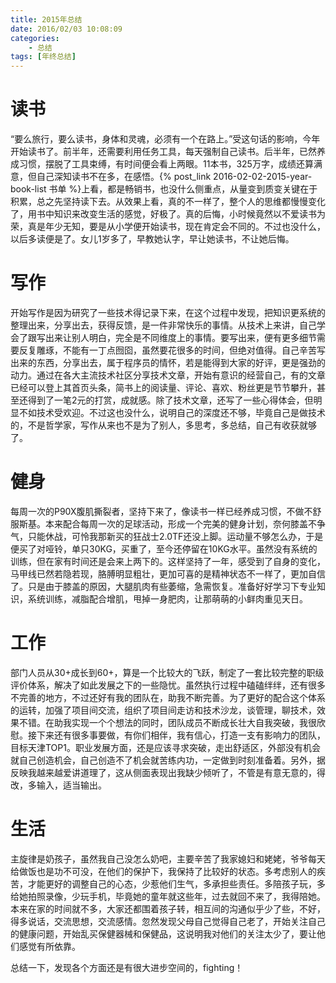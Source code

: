 ```yaml
---
title: 2015年总结
date: 2016/02/03 10:08:09
categories:
    - 总结
tags: [年终总结]
---
```


# 读书
“要么旅行，要么读书，身体和灵魂，必须有一个在路上。”受这句话的影响，今年开始读书了。前半年，还需要利用任务工具，每天强制自己读书。后半年，已然养成习惯，摆脱了工具束缚，有时间便会看上两眼。11本书，325万字，成绩还算满意，但自己深知读书不在多，在感悟。{% post_link 2016-02-02-2015-year-book-list 书单 %}上看，都是畅销书，也没什么侧重点，从量变到质变关键在于积累，总之先坚持读下去。从效果上看，真的不一样了，整个人的思维都慢慢变化了，用书中知识来改变生活的感觉，好极了。真的后悔，小时候竟然以不爱读书为荣，真是年少无知，要是从小学便开始读书，现在肯定会不同的。不过也没什么，以后多读便是了。女儿1岁多了，早教她认字，早让她读书，不让她后悔。

# 写作
开始写作是因为研究了一些技术得记录下来，在这个过程中发现，把知识更系统的整理出来，分享出去，获得反馈，是一件非常快乐的事情。从技术上来讲，自己学会了跟写出来让别人明白，完全是不同维度上的事情。要写出来，便有更多细节需要反复雕琢，不能有一丁点囫囵，虽然要花很多的时间，但绝对值得。自己辛苦写出来的东西，分享出去，属于程序员的情怀，若是能得到大家的好评，更是强劲的动力。通过在各大主流技术社区分享技术文章，开始有意识的经营自己，有的文章已经可以登上其首页头条，简书上的阅读量、评论、喜欢、粉丝更是节节攀升，甚至还得到了一笔2元的打赏，成就感。除了技术文章，还写了一些心得体会，但明显不如技术受欢迎。不过这也没什么，说明自己的深度还不够，毕竟自己是做技术的，不是哲学家，写作从来也不是为了别人，多思考，多总结，自己有收获就够了。

# 健身
每周一次的P90X腹肌撕裂者，坚持下来了，像读书一样已经养成习惯，不做不舒服斯基。本来配合每周一次的足球活动，形成一个完美的健身计划，奈何膝盖不争气，只能休战，可怜我那新买的狂战士2.0TF还没上脚。运动量不够怎么办，于是便买了对哑铃，单只30KG，买重了，至今还停留在10KG水平。虽然没有系统的训练，但在家有时间还是会来上两下的。这样坚持了一年，感受到了自身的变化，马甲线已然若隐若现，胳膊明显粗壮，更加可喜的是精神状态不一样了，更加自信了。只是由于膝盖的原因，大腿肌肉有些萎缩，急需恢复。准备好好学习下专业知识，系统训练，减脂配合增肌，甩掉一身肥肉，让那萌萌的小鲜肉重见天日。

# 工作
部门人员从30+成长到60+，算是一个比较大的飞跃，制定了一套比较完整的职级评价体系，解决了如此发展之下的一些隐忧。虽然执行过程中磕磕绊绊，还有很多不完善的地方，不过还好有我的团队在，助我不断完善。为了更好的配合这个体系的运转，加强了项目间交流，组织了项目间走访和技术沙龙，谈管理，聊技术，效果不错。在助我实现一个个想法的同时，团队成员不断成长壮大自我突破，我很欣慰。接下来还有很多事要做，有你们相伴，我有信心，打造一支有影响力的团队，目标天津TOP1。职业发展方面，还是应该寻求突破，走出舒适区，外部没有机会就自己创造机会，自己创造不了机会就苦练内功，一定做到时刻准备着。另外，据反映我越来越爱讲道理了，这从侧面表现出我缺少倾听了，不管是有意无意的，得改，多输入，适当输出。

# 生活
主旋律是奶孩子，虽然我自己没怎么奶吧，主要辛苦了我家媳妇和姥姥，爷爷每天给做饭也是功不可没，在他们的保护下，我保持了比较好的状态。多考虑别人的疾苦，才能更好的调整自己的心态，少惹他们生气，多承担些责任。多陪孩子玩，多给她拍照录像，少玩手机，毕竟她的童年就这些年，过去就回不来了，我得陪她。本来在家的时间就不多，大家还都围着孩子转，相互间的沟通似乎少了些，不好，得多说话，交流思想，交流感情。忽然发现父母自己觉得自己老了，开始关注自己的健康问题，开始乱买保健器械和保健品，这说明我对他们的关注太少了，要让他们感觉有所依靠。

总结一下，发现各个方面还是有很大进步空间的，fighting！
